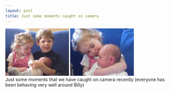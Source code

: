 ```yaml
---
layout: post
title: Just some moments caught on camera
---
```

<div class="media">
    <img src="/images/content/DSC01024.jpg" alt="photo" class="floatleft"/>
    <img src="/images/content/DSC01022.jpg" alt="photo" class="floatleft"/>
    <div class="media-body">
        Just some moments that we have caught on camera recently (everyone
        has been behaving very well around Billy)
    </div>
</div>
